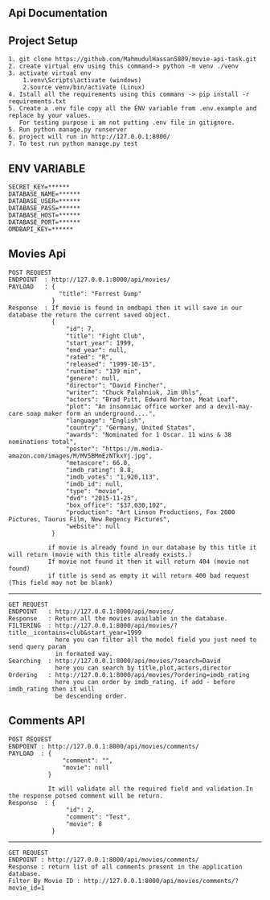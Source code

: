 ## Api Documentation


## Project Setup
	1. git clone https://github.com/MahmudulHassan5809/movie-api-task.git
    2. create virtual env using this command-> python -m venv ./venv
    3. activate virtual env 
    	1.venv\Scripts\activate (windows)
    	2.source venv/bin/activate (Linux)
    4. Istall all the requirements using this commans -> pip install -r requirements.txt
    5. Create a .env file copy all the ENV variable from .env.example and replace by your values.
       For testing purpose i am not putting .env file in gitignore.
    5. Run python manage.py runserver
    6. project will run in http://127.0.0.1:8000/
    7. To test run python manage.py test

##  ENV VARIABLE
    SECRET_KEY=******
	DATABASE_NAME=******
    DATABASE_USER=******
    DATABASE_PASS=******
    DATABASE_HOST=******
    DATABASE_PORT=******
    OMDBAPI_KEY=******
    
## Movies Api
	POST REQUEST
    ENDPOINT  : http://127.0.0.1:8000/api/movies/
    PAYLOAD   : {
                  "title": "Forrest Gump"
                }
  	Response  : If movie is found in omdbapi then it will save in our database the return the current saved object.
    		    {
                    "id": 7,
                    "title": "Fight Club",
                    "start_year": 1999,
                    "end_year": null,
                    "rated": "R",
                    "released": "1999-10-15",
                    "runtime": "139 min",
                    "genere": null,
                    "director": "David Fincher",
                    "writer": "Chuck Palahniuk, Jim Uhls",
                    "actors": "Brad Pitt, Edward Norton, Meat Loaf",
                    "plot": "An insomniac office worker and a devil-may-care soap maker form an underground....",
                    "language": "English",
                    "country": "Germany, United States",
                    "awards": "Nominated for 1 Oscar. 11 wins & 38 nominations total",
                    "poster": "https://m.media-amazon.com/images/M/MV5BMmEzNTkxYj.jpg",
                    "metascore": 66.0,
                    "imdb_rating": 8.8,
                    "imdb_votes": "1,920,113",
                    "imdb_id": null,
                    "type": "movie",
                    "dvd": "2015-11-25",
                    "box_office": "$37,030,102",
                    "production": "Art Linson Productions, Fox 2000 Pictures, Taurus Film, New Regency Pictures",
                    "website": null
                }
               
    		   if movie is already found in our database by this title it will return (movie with this title already exists.)
               If movie not found it then it will return 404 (movie not found)
               if title is send as empty it will return 400 bad request (This field may not be blank)
   
   ---
   	
    GET REQUEST
    ENDPOINT   : http://127.0.0.1:8000/api/movies/
    Response   : Return all the movies available in the database.
    FILTERING  : http://127.0.0.1:8000/api/movies/?title__icontains=club&start_year=1999
                 here you can filter all the model field you just need to send query param
                 in formated way.
    Searching  : http://127.0.0.1:8000/api/movies/?search=David
    			 here you can search by title,plot,actors,director
    Ordering   : http://127.0.0.1:8000/api/movies/?ordering=imdb_rating
    			 here you can order by imdb_rating. if add - before imdb_rating then it will
                 be descending order.

## Comments API
	
    POST REQUEST
    ENDPOINT : http://127.0.0.1:8000/api/movies/comments/
    PAYLOAD  : {
                   "comment": "",
                   "movie": null
               }
               
               It will validate all the required field and validation.In the response potsed comment will be return.
    Response  : {
                    "id": 2,
                    "comment": "Test",
                    "movie": 8
                }
   
   ---
   	GET REQUEST
    ENDPOINT : http://127.0.0.1:8000/api/movies/comments/
    Response : return list of all comments present in the application database.
    Filter By Movie ID : http://127.0.0.1:8000/api/movies/comments/?movie_id=1
    
    
    		     
   